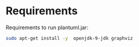 Requirements
============

Requirements to run plantuml.jar:

```bash
sudo apt-get install -y  openjdk-9-jdk graphviz
```
